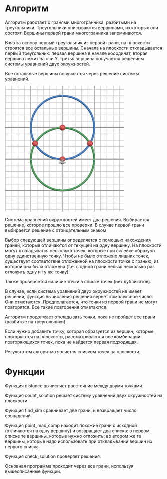 # Алгоритм

Алгоритм работает с гранями многогранника, разбитыми на треугольники. Треугольники описываются вершинами, из которых они состоят. Вершины первой грани многогранника запоминаются.

Взяв за основу первый треугольник из первой грани, на плоскости строятся все остальные вершины. Сначала на плоскости откладывается первый треугольник: первая вершина в начале координат, вторая вершина лежит на оси Y, третья вершина получается решением системы уравнений двух окружностей.

Все остальные вершины получаются через решение системы уравнений.

![alt text](readme_photo/image_copy.png)

Система уравнений окружностей имеет два решения. Выбирается решение, которое прошло все проверки. В случае первой грани выбирается решение с отрицательным знаком

Выбор следующей вершины определяется с помощью нахождения граней, которые отличаются от текущей на одну вершину. 
На плоскости могут откладыватся несколько точек, которые при склейке образуют одну единственную точку. Чтобы не было отложено лишних точек, существует соответствие отложенной на плоскости точке с гранью, из которой она была отложена (т.е. с одной грани нельзя несколько раз отложить одну и ту же точку).

Также проверяется наличие точки в списке точек (нет дубликатов).

В случае, если система уравнений двух окружностей не имеет решений, функция вычисления решения вернет комплексное число. Они отметаются.
Предполагается, что точки из первой грани не могут повторятся. Все такие повторения отметаются.

Алгоритм продолжает откладывать точки, пока не пройдет все грани (разбитые на треугольники).

Если нужно добавить точку, которая образуется из вершин, которые повторяются на плоскости, рассматриваются все комбинации повторяющихся точек, пока не найдется первая подходящая.

Результатом алгоритма является списком точек на плоскости.

# Функции

Функция distance вычисляет расстояние между двумя точками.

Функция count_solution решает систему уравнений двух окружностей на плоскости.

Функция find_sim сравнивает две грани, и возвращает число совпадений.

Функция point_max_comp находит похожие грани с исходной (отличаются на одну вершину) и возвращает два списка: в первом списке те вершины, которые нужно отложить; во втором же те вершины, которые надо использовать при откладывании вершин из первого списка.

Функция check_solution проверяет решения.

Основная программа проходит через все грани, используя вышеописанные функции.
